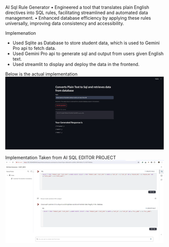  AI Sql Rule Generator
 • Engineered a tool that translates plain English directives into SQL rules, facilitating streamlined and automated
 data management.
 • Enhanced database efficiency by applying these rules universally, improving data consistency and accessibility.

Implemenation
* Used Sqlite as Database to store student data, which is used to Gemini Pro api to fetch data.
* Used Gemini Pro api to generate sql and output from users given English text.
* Used streamlit to display and deploy the data in the frontend.

Below is the actual implementation
![Text2Sql](text2sql.jpg)


Implementation Taken from AI SQL EDITOR PROJECT
![DQ SQL EDITOR](dqsql.png)

